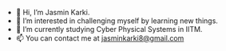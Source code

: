 - 👋 Hi, I’m Jasmin Karki.
- 👀 I’m interested in challenging myself by learning new things.
- 🌱 I’m currently studying Cyber Physical Systems in IITM.
- 📫 You can contact me at jasminkarki8@gmail.com

<!---
jasminkarki/jasminkarki is a ✨ special ✨ repository because its `README.md` (this file) appears on your GitHub profile.
You can click the Preview link to take a look at your changes.
--->
